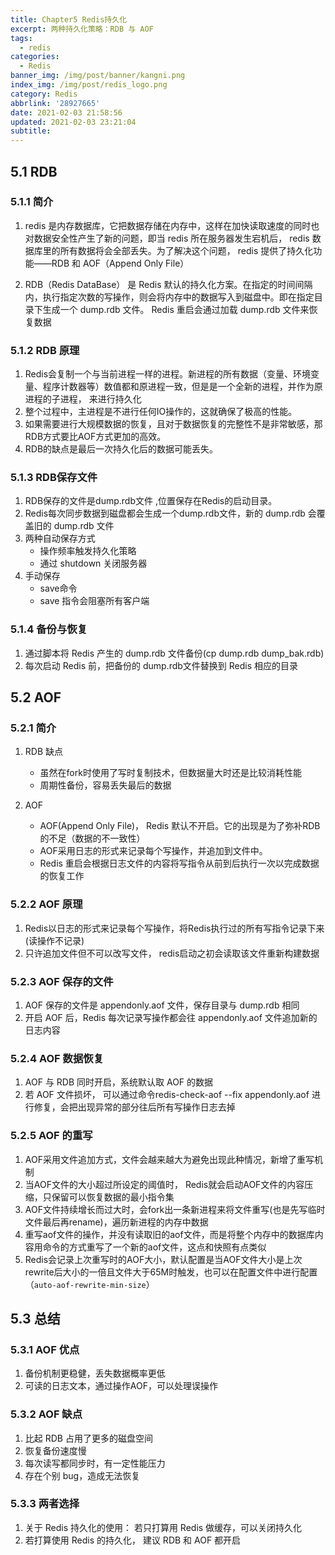 ```yaml
---
title: Chapter5 Redis持久化
excerpt: 两种持久化策略：RDB 与 AOF
tags:
  - redis
categories:
  - Redis
banner_img: /img/post/banner/kangni.png
index_img: /img/post/redis_logo.png
category: Redis
abbrlink: '28927665'
date: 2021-02-03 21:58:56
updated: 2021-02-03 23:21:04
subtitle:
---
```

## 5.1 RDB

### 5.1.1 简介

1. redis 是内存数据库，它把数据存储在内存中，这样在加快读取速度的同时也对数据安全性产生了新的问题，即当 redis 所在服务器发生宕机后， redis 数据库里的所有数据将会全部丢失。为了解决这个问题， redis 提供了持久化功能——RDB 和 AOF（Append Only File） 

2. RDB（Redis DataBase） 是 Redis 默认的持久化方案。在指定的时间间隔内，执行指定次数的写操作，则会将内存中的数据写入到磁盘中。即在指定目录下生成一个 dump.rdb 文件。 Redis 重启会通过加载 dump.rdb 文件来恢复数据

### 5.1.2 RDB 原理

1. Redis会复制一个与当前进程一样的进程。新进程的所有数据（变量、环境变量、程序计数器等）数值都和原进程一致，但是是一个全新的进程，并作为原进程的子进程， 来进行持久化
2. 整个过程中，主进程是不进行任何IO操作的，这就确保了极高的性能。
3. 如果需要进行大规模数据的恢复，且对于数据恢复的完整性不是非常敏感，那RDB方式要比AOF方式更加的高效。
4. RDB的缺点是最后一次持久化后的数据可能丢失。

### 5.1.3 RDB保存文件

1. RDB保存的文件是dump.rdb文件 ,位置保存在Redis的启动目录。
2. Redis每次同步数据到磁盘都会生成一个dump.rdb文件，新的 dump.rdb 会覆盖旧的 dump.rdb 文件
3. 两种自动保存方式
   * 操作频率触发持久化策略
   * 通过 shutdown 关闭服务器
4. 手动保存
   * save命令
   *  save 指令会阻塞所有客户端


### 5.1.4 备份与恢复

1. 通过脚本将 Redis 产生的 dump.rdb 文件备份(cp dump.rdb dump_bak.rdb)
2. 每次启动 Redis 前，把备份的 dump.rdb文件替换到 Redis 相应的目录

## 5.2 AOF

### 5.2.1 简介

1. RDB 缺点
   * 虽然在fork时使用了写时复制技术，但数据量大时还是比较消耗性能
   * 周期性备份，容易丢失最后的数据

2. AOF
    * AOF(Append Only File)， Redis 默认不开启。它的出现是为了弥补RDB的不足（数据的不一致性）
    * AOF采用日志的形式来记录每个写操作，并追加到文件中。 
    * Redis 重启会根据日志文件的内容将写指令从前到后执行一次以完成数据的恢复工作

### 5.2.2 AOF 原理

1. Redis以日志的形式来记录每个写操作，将Redis执行过的所有写指令记录下来(读操作不记录)
2. 只许追加文件但不可以改写文件， redis启动之初会读取该文件重新构建数据

### 5.2.3 AOF 保存的文件

1. AOF 保存的文件是 appendonly.aof 文件，保存目录与 dump.rdb 相同
2. 开启 AOF 后，Redis 每次记录写操作都会往 appendonly.aof 文件追加新的日志内容

### 5.2.4 AOF 数据恢复

1. AOF 与 RDB 同时开启，系统默认取 AOF 的数据
2. 若 AOF 文件损坏， 可以通过命令redis-check-aof --fix appendonly.aof 进行修复，会把出现异常的部分往后所有写操作日志去掉

### 5.2.5 AOF 的重写

1. AOF采用文件追加方式，文件会越来越大为避免出现此种情况，新增了重写机制
2. 当AOF文件的大小超过所设定的阈值时， Redis就会启动AOF文件的内容压缩，只保留可以恢复数据的最小指令集
3. AOF文件持续增长而过大时，会fork出一条新进程来将文件重写(也是先写临时文件最后再rename)，遍历新进程的内存中数据
4. 重写aof文件的操作，并没有读取旧的aof文件，而是将整个内存中的数据库内容用命令的方式重写了一个新的aof文件，这点和快照有点类似
5. Redis会记录上次重写时的AOF大小，默认配置是当AOF文件大小是上次rewrite后大小的一倍且文件大于65M时触发，也可以在配置文件中进行配置（`auto-aof-rewrite-min-size`）


## 5.3 总结

### 5.3.1 AOF 优点
1. 备份机制更稳健，丢失数据概率更低
2. 可读的日志文本，通过操作AOF，可以处理误操作

### 5.3.2 AOF 缺点

1. 比起 RDB 占用了更多的磁盘空间
2. 恢复备份速度慢
3. 每次读写都同步时，有一定性能压力
4. 存在个别 bug，造成无法恢复

### 5.3.3 两者选择

1. 关于 Redis 持久化的使用： 若只打算用 Redis 做缓存，可以关闭持久化
2. 若打算使用 Redis 的持久化， 建议 RDB 和 AOF 都开启

